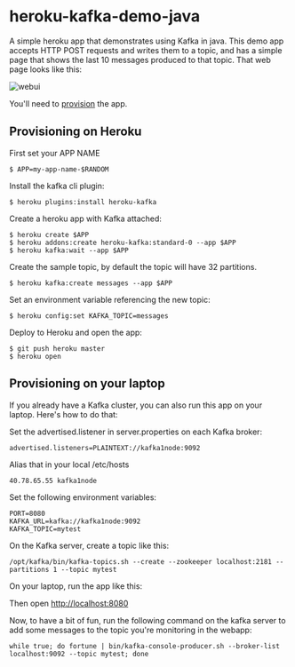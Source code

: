 # heroku-kafka-demo-java

A simple heroku app that demonstrates using Kafka in java.
This demo app accepts HTTP POST requests and writes them to a topic, and has a simple page that shows the last 10 messages produced to that topic. That web page looks like this:

![webui](webui.png)

You'll need to [provision](#provisioning) the app.

## Provisioning on Heroku

First set your APP NAME

```
$ APP=my-app-name-$RANDOM
```

Install the kafka cli plugin:

```
$ heroku plugins:install heroku-kafka
```

Create a heroku app with Kafka attached:

```
$ heroku create $APP
$ heroku addons:create heroku-kafka:standard-0 --app $APP
$ heroku kafka:wait --app $APP
```

Create the sample topic, by default the topic will have 32 partitions.

```
$ heroku kafka:create messages --app $APP
```

Set an environment variable referencing the new topic:

```
$ heroku config:set KAFKA_TOPIC=messages
```

Deploy to Heroku and open the app:

```
$ git push heroku master
$ heroku open
```

## Provisioning on your laptop

If you already have a Kafka cluster, you can also run this app on your 
laptop. Here's how to do that:

Set the advertised.listener in server.properties on each Kafka broker:

```
advertised.listeners=PLAINTEXT://kafka1node:9092
```

Alias that in your local /etc/hosts

```
40.78.65.55 kafka1node
```

Set the following environment variables:

```
PORT=8080
KAFKA_URL=kafka://kafka1node:9092
KAFKA_TOPIC=mytest
```

On the Kafka server, create a topic like this:
```
/opt/kafka/bin/kafka-topics.sh --create --zookeeper localhost:2181 --partitions 1 --topic mytest
```

On your laptop, run the app like this:

Then open [http://localhost:8080](http://localhost:8080)


Now, to have a bit of fun, run the following command on the kafka server to add some messages to the topic you're monitoring in the webapp:

```
while true; do fortune | bin/kafka-console-producer.sh --broker-list localhost:9092 --topic mytest; done
```
